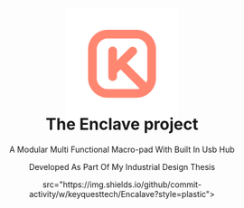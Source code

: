 <p align="center" style="margin-bottom: 0px !important;">
  <img width="200" src="https://github.com/keyquesttech/Encalave/blob/main/imgs/nbgicon.png?raw=true" alt="Keyquest logo" align="center">
</p>
<h1 align="center" style="margin-top: -10px;">The Enclave project</h1>
<p align="center" >A Modular Multi Functional Macro-pad With Built In Usb Hub<p>
<p align="center" >Developed As Part Of My Industrial Design Thesis</p>

<p align="center">
  src="https://img.shields.io/github/commit-activity/w/keyquesttech/Encalave?style=plastic"></a>
</p>
  
